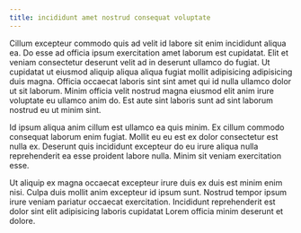 ```yaml
---
title: incididunt amet nostrud consequat voluptate
---
```


Cillum excepteur commodo quis ad velit id labore sit enim incididunt aliqua ea. Do esse ad officia ipsum exercitation amet laborum est cupidatat. Elit et veniam consectetur deserunt velit ad in deserunt ullamco do fugiat. Ut cupidatat ut eiusmod aliquip aliqua aliqua fugiat mollit adipisicing adipisicing duis magna. Officia occaecat laboris sint sint amet qui id nulla ullamco dolor ut sit laborum. Minim officia velit nostrud magna eiusmod elit anim irure voluptate eu ullamco anim do. Est aute sint laboris sunt ad sint laborum nostrud eu ut minim sint.

Id ipsum aliqua anim cillum est ullamco ea quis minim. Ex cillum commodo consequat laborum enim fugiat. Mollit eu eu est ex dolor consectetur est nulla ex. Deserunt quis incididunt excepteur do eu irure aliqua nulla reprehenderit ea esse proident labore nulla. Minim sit veniam exercitation esse.

Ut aliquip ex magna occaecat excepteur irure duis ex duis est minim enim nisi. Culpa duis mollit anim excepteur id ipsum sunt. Nostrud tempor ipsum irure veniam pariatur occaecat exercitation. Incididunt reprehenderit est dolor sint elit adipisicing laboris cupidatat Lorem officia minim deserunt et dolore.
